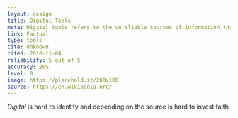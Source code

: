 ```yaml
---
layout: design
title: Digital Tools
meta: Digital tools refers to the unreliable sources of information that has to do with the subject being researched that sometimes can actually end up being factual and reliable after all
link: Factual
type: tools
cite: unknown
cited: 2018-11-04
reliability: 5 out of 5
accuracy: 20%
level: 0
image: https://placehold.it/200x100
source: https://en.wikipedia.org/
---
```


*Digital* is hard to identify and depending on the source is hard to invest faith
